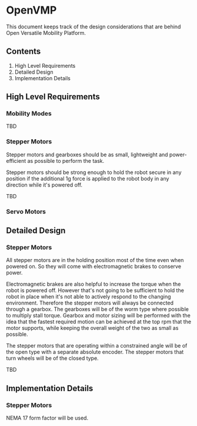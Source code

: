 # OpenVMP

This document keeps track of the design considerations that are behind Open Versatile Mobility Platform.

## Contents

1. High Level Requirements
2. Detailed Design
3. Implementation Details

## High Level Requirements

### Mobility Modes

TBD

### Stepper Motors

Stepper motors and gearboxes should be as small, lightweight and power-efficient as possible to perform the task.

Stepper motors should be strong enough to hold the robot secure in any position if the additional 1g force is applied to the robot body in any direction while it's powered off.

TBD

### Servo Motors



## Detailed Design

### Stepper Motors

All stepper motors are in the holding position most of the time even when powered on.
So they will come with electromagnetic brakes to conserve power.

Electromagnetic brakes are also helpful to increase the torque when the robot is powered off.
However that's not going to be sufficient to hold the robot in place when it's not able to actively respond to the changing environment.
Therefore the stepper motors will always be connected through a gearbox.
The gearboxes will be of the worm type where possible to multiply stall torque.
Gearbox and motor sizing will be performed with the idea that the fastest required motion can be achieved at the top rpm that the motor supports,
while keeping the overall weight of the two as small as possible.

The stepper motors that are operating within a constrained angle will be of the open type with a separate absolute encoder.
The stepper motors that turn wheels will be of the closed type.

TBD

## Implementation Details

### Stepper Motors

NEMA 17 form factor will be used.
